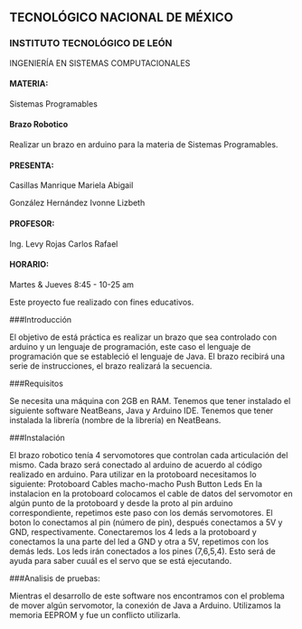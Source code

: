 ## TECNOLÓGICO NACIONAL DE MÉXICO
### INSTITUTO TECNOLÓGICO DE LEÓN
INGENIERÍA EN SISTEMAS COMPUTACIONALES
#### MATERIA:
Sistemas Programables
#### Brazo Robotico
Realizar un brazo en arduino para la materia de Sistemas Programables. 
#### PRESENTA:
Casillas Manrique Mariela Abigail

González Hernández Ivonne Lizbeth
#### PROFESOR:
Ing. Levy Rojas Carlos Rafael
#### HORARIO:
Martes & Jueves 8:45 - 10-25 am


Este proyecto fue realizado con fines educativos. 

###Introducción

El objetivo de está práctica es realizar un brazo que sea controlado con arduino y un lenguaje de programación, este caso el lenguaje de programación que se estableció el lenguaje de Java. El brazo recibirá una serie de instrucciones, el brazo realizará la secuencia.

###Requisitos

Se necesita una máquina con 2GB en RAM. 
Tenemos que tener instalado el siguiente software NeatBeans, Java y Arduino IDE. 
Tenemos que tener instalada la librería (nombre de la librería) en NeatBeans. 

###Instalación 

El brazo robotico tenía 4 servomotores que controlan cada articulación del mismo. Cada brazo será conectado al arduino de acuerdo al código realizado en arduino. 
Para utilizar en la protoboard necesitamos lo siguiente: 
  Protoboard
  Cables macho-macho 
  Push Button 
  Leds 
En la instalacion en la protoboard colocamos el cable de datos del servomotor en algún punto de la protoboard y desde la proto al pin arduino correspondiente, repetimos este paso con los demás servomotores. 
El boton lo conectamos al pin (número de pin), después conectamos a 5V y GND, respectivamente. 
Conectaremos los 4 leds a la protoboard y conectamos la una parte del led a GND y otra a 5V, repetimos con los demás leds. 
Los leds irán conectados a los pines (7,6,5,4). Esto será  de ayuda para saber cuuál es el servo que se está ejecutando.

###Analisis de pruebas:

Mientras el desarrollo de este software nos encontramos con el problema de mover algún servomotor, la conexión de Java a Arduino. 
Utilizamos la memoria EEPROM y fue un conflicto utilizarla. 
